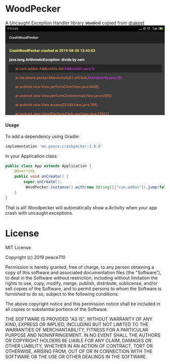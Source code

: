 # WoodPecker
A Uncaught Exception Handler library ~~studied~~ copied from [drakeet](https://github.com/drakeet)
![WoodPecker](https://github.com/peace710/WoodPecker/blob/master/screenshots/device-2019-08-30-154348.png)

#### Usage

To add a dependency using Gradle:

```groovy
implementation 'me.peace:crashpecker:3.0.0'
```

In your Application class:
```java
public class App extends Application {
    @Override
    public void onCreate() {
        super.onCreate();
         WoodPecker.instance().with(new String[]{"com.addon"}).jump(false).fly(this);
    }
}
```

That is all! Woodpecker will automatically show a Activity when your app crash with uncaught exceptions.

License
=======
MIT License

Copyright (c) 2019 peace710

Permission is hereby granted, free of charge, to any person obtaining a copy
of this software and associated documentation files (the "Software"), to deal
in the Software without restriction, including without limitation the rights
to use, copy, modify, merge, publish, distribute, sublicense, and/or sell
copies of the Software, and to permit persons to whom the Software is
furnished to do so, subject to the following conditions:

The above copyright notice and this permission notice shall be included in all
copies or substantial portions of the Software.

THE SOFTWARE IS PROVIDED "AS IS", WITHOUT WARRANTY OF ANY KIND, EXPRESS OR
IMPLIED, INCLUDING BUT NOT LIMITED TO THE WARRANTIES OF MERCHANTABILITY,
FITNESS FOR A PARTICULAR PURPOSE AND NONINFRINGEMENT. IN NO EVENT SHALL THE
AUTHORS OR COPYRIGHT HOLDERS BE LIABLE FOR ANY CLAIM, DAMAGES OR OTHER
LIABILITY, WHETHER IN AN ACTION OF CONTRACT, TORT OR OTHERWISE, ARISING FROM,
OUT OF OR IN CONNECTION WITH THE SOFTWARE OR THE USE OR OTHER DEALINGS IN THE
SOFTWARE.



